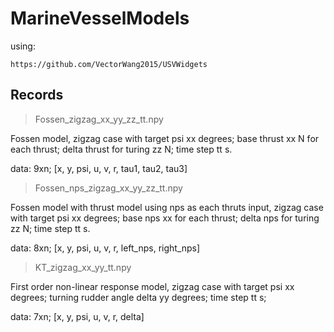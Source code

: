 # MarineVesselModels

using:

```
https://github.com/VectorWang2015/USVWidgets
```

## Records

> Fossen_zigzag_xx_yy_zz_tt.npy

Fossen model, zigzag case with target psi xx degrees; base thrust xx N for each thrust; delta thrust for turing zz N; time step tt s.  

data: 9xn; [x, y, psi, u, v, r, tau1, tau2, tau3]  

> Fossen_nps_zigzag_xx_yy_zz_tt.npy

Fossen model with thrust model using nps as each thruts input, zigzag case with target psi xx degrees; base nps xx for each thrust; delta nps for turing zz N; time step tt s.  

data: 8xn; [x, y, psi, u, v, r, left_nps, right_nps]  

> KT_zigzag_xx_yy_tt.npy

First order non-linear response model, zigzag case with target psi xx degrees; turning rudder angle delta yy degrees; time step tt s;  

data: 7xn; [x, y, psi, u, v, r, delta]  